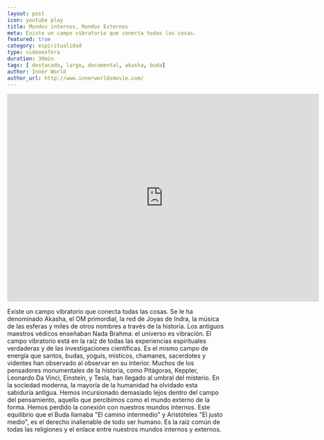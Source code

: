 ```yaml
---
layout: post
icon: youtube play
title: Mundos internos, Mundos Externos
meta: Existe un campo vibratorio que conecta todas las cosas.
featured: true
category: espiritualidad
type: videoesfera
duration: 30min
tags: [ destacado, largo, documental, akasha, buda]
author: Inner World
author_url: http://www.innerworldsmovie.com/
---
```


<iframe width="720" height="480" src="https://www.youtube.com/embed/aXuTt7c3Jkg?list=PLD8E5F0D70B62BEFE" frameborder="0" allowfullscreen></iframe>
<br>
<p>
	Existe un campo vibratorio que conecta todas las cosas.
Se le ha denominado Akasha, el OM primordial, la red de Joyas de Indra, la música de las esferas y miles de otros nombres a través de la historia. 
Los antiguos maestros védicos enseñaban Nada Brahma: el universo es vibración. 
El campo vibratorio está en la raíz de todas las experiencias espirituales verdaderas y de las investigaciones científicas.
Es el mismo campo de energía que santos, budas, yoguis, místicos, chamanes, sacerdotes y videntes han observado al observar en su interior.
Muchos de los pensadores monumentales de la historia, como Pitágoras, Keppler, Leonardo Da Vinci, Einstein, y Tesla, han llegado al umbral del misterio. 
En la sociedad moderna, la mayoría de la humanidad ha olvidado esta sabiduría antigua.
Hemos incursionado demasiado lejos dentro del campo del pensamiento, aquello que percibimos como el mundo externo de la forma.
Hemos perdido la conexión con nuestros mundos internos.
Este equilibrio que el Buda llamaba "El camino intermedio" y Aristóteles "El justo medio", es el derecho inalienable de todo ser humano.
Es la raíz común de todas las religiones y el enlace entre nuestros mundos internos y externos.
</p>


